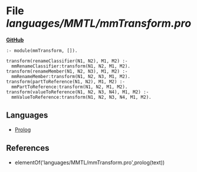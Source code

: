 # File _languages/MMTL/mmTransform.pro_
**[GitHub](https://github.com/softlang/yas/blob/master/languages/MMTL/mmTransform.pro)**
```
:- module(mmTransform, []).

transform(renameClassifier(N1, N2), M1, M2) :-
  mmRenameClassifier:transform(N1, N2, M1, M2).
transform(renameMember(N1, N2, N3), M1, M2) :-
  mmRenameMember:transform(N1, N2, N3, M1, M2).
transform(partToReference(N1, N2), M1, M2) :-
  mmPartToReference:transform(N1, N2, M1, M2).
transform(valueToReference(N1, N2, N3, N4), M1, M2) :-
  mmValueToReference:transform(N1, N2, N3, N4, M1, M2).
```

## Languages
* [Prolog](../languages/Prolog.md)

## References
* elementOf('languages/MMTL/mmTransform.pro',prolog(text))
